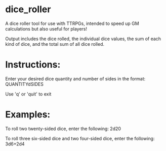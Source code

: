 # dice_roller
A dice roller tool for use with TTRPGs, intended to speed up GM calculations but also useful for players!

Output includes the dice rolled, the individual dice values, the sum of each kind of dice, and the total sum of all dice rolled.

# Instructions:
Enter your desired dice quantity and number of sides in the format: QUANTITYdSIDES

Use 'q' or 'quit' to exit
  
# Examples:
To roll two twenty-sided dice, enter the following: 2d20

To roll three six-sided dice and two four-sided dice, enter the following: 3d6+2d4
